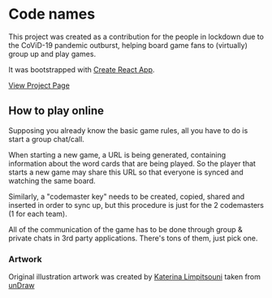 # Code names

This project was created as a contribution for the people in lockdown due to the CoViD-19 pandemic
outburst, helping board game fans to (virtually) group up and play games.

It was bootstrapped with [Create React App](https://github.com/facebook/create-react-app).

[View Project Page](https://aris-papadopoulos.github.io/codenames/)

## How to play online

Supposing you already know the basic game rules, all you have to do is start a group chat/call.

When starting a new game, a URL is being generated, containing information about the word cards that are being played. So the player that starts a new game may share this URL so that everyone is synced and watching the same board. 

Similarly, a "codemaster key" needs to be created, copied, shared and inserted in order to sync up, but this procedure is just for the 2 codemasters (1 for each team).

All of the communication of the game has to be done through group & private chats in 3rd party applications. There's tons of them, just pick one.

### Artwork

Original illustration artwork was created by [Katerina Limpitsouni](https://twitter.com/ninalimpi)
taken from [unDraw](https://undraw.co/)